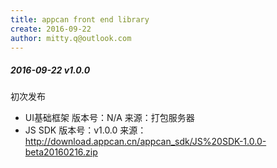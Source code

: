 ```yaml
---
title: appcan front end library
create: 2016-09-22
author: mitty.q@outlook.com
---
```


##### 2016-09-22 v1.0.0

初次发布

* UI基础框架
  版本号：N/A
  来源：打包服务器
* JS SDK
  版本号：v1.0.0
  来源：http://download.appcan.cn/appcan_sdk/JS%20SDK-1.0.0-beta20160216.zip